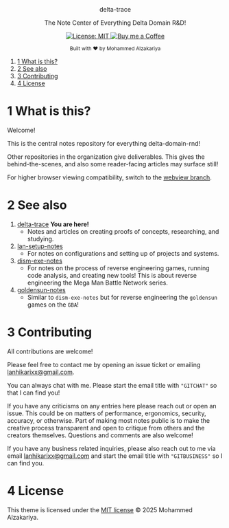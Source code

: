 <div align="center">
  delta-trace
  <p>The Note Center of Everything Delta Domain R&D! </p>
</div>

<p align="center">
  <a href="https://opensource.org/licenses/MIT">
    <img src="https://img.shields.io/badge/License-MIT-brightgreen.svg"
      alt="License: MIT" />
  </a>
  <a href="https://buymeacoffee.com/lan22h">
    <img src="https://img.shields.io/static/v1?label=Buy me a coffee&message=%E2%9D%A4&logo=BuyMeACoffee&link=&color=greygreen"
      alt="Buy me a Coffee" />
  </a>
</p>


<div align="center">
  <sub>Built with ❤︎ by Mohammed Alzakariya</sub>
</div>


1. [1 What is this?](#1-what-is-this)
2. [2 See also](#2-see-also)
3. [3 Contributing](#3-contributing)
4. [4 License](#4-license)

# 1 What is this?

Welcome!

This is the central notes repository for everything delta-domain-rnd! 

Other repositories in the organization give deliverables. This gives the behind-the-scenes, and also some reader-facing articles may surface still!

For higher browser viewing compatibility, switch to the [webview branch](https://github.com/delta-domain-rnd/delta-trace/tree/webview).

# 2 See also


1. [delta-trace](<https://github.com/delta-domain-rnd/delta-trace>) **You are here!**
	- Notes and articles on creating proofs of concepts, researching, and studying.
2. [lan-setup-notes](<https://github.com/LanHikari22/lan-setup-notes>)
	- For notes on configurations and setting up of projects and systems.
3. [dism-exe-notes](<https://github.com/dism-exe/dism-exe-notes/tree/main/lan>)
	- For notes on the process of reverse engineering games, running code analysis, and creating new tools! This is about reverse engineering the Mega Man Battle Network series.
4. [goldensun-notes](<https://github.com/FutureFractal/goldensun-notes/tree/main/lan>)
	- Similar to `dism-exe-notes` but for reverse engineering the `goldensun` games on the `GBA`!


# 3 Contributing

All contributions are welcome! 

Please feel free to contact me by opening an issue ticket or emailing lanhikarixx@gmail.com. 

You can always chat with me. Please start the email title with `"GITCHAT"` so that I can find you!

If you have any criticisms on any entries here please reach out or open an issue. This could be on matters of performance, ergonomics, security, accuracy, or otherwise. Part of making most notes public is to make the creative process transparent and open to critique from others and the creators themselves. Questions and comments are also welcome!

If you have any business related inquiries, please also reach out to me via email <lanhikarixx@gmail.com> and start the email title with `"GITBUSINESS"` so I can find you.

# 4 License

This theme is licensed under the [MIT license](https://opensource.org/licenses/mit-license.php) © 2025 Mohammed Alzakariya.
